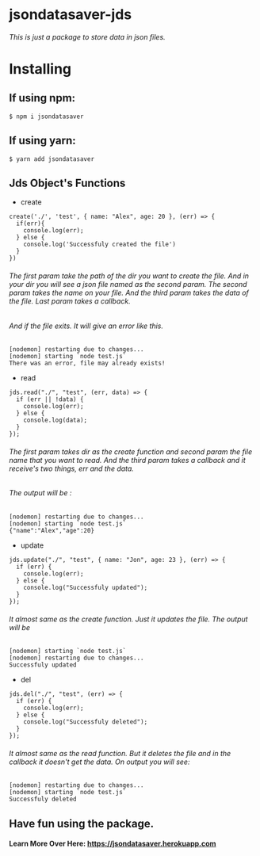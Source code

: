 # jsondatasaver-jds
###### This is just a package to store data in json files. 

# Installing

## If using npm:
```
$ npm i jsondatasaver
```

## If using yarn:
```
$ yarn add jsondatasaver 
```

## Jds Object's Functions
* create
```
create('./', 'test', { name: "Alex", age: 20 }, (err) => {
  if(err){
    console.log(err);
  } else {
    console.log('Successfuly created the file')
  }
})

```
###### The first param take the path of the dir you want to create the file. And in your dir you will see a json file named as the second param. The second param takes the name on your file. And the third param takes the data of the file. Last param takes a callback.

###### And if the file exits. It will give an error like this.

```
[nodemon] restarting due to changes...
[nodemon] starting `node test.js`
There was an error, file may already exists!
```
* read
```
jds.read("./", "test", (err, data) => {
  if (err || !data) {
    console.log(err);
  } else {
    console.log(data);
  }
});

```
###### The first param takes dir as the create function and second param the file name that you want to read. And the third param takes a callback and it receive's two things, err and the data.

###### The output will be :
```
[nodemon] restarting due to changes...
[nodemon] starting `node test.js`
{"name":"Alex","age":20} 
```

* update 
```
jds.update("./", "test", { name: "Jon", age: 23 }, (err) => {
  if (err) {
    console.log(err);
  } else {
    console.log("Successfuly updated");
  }
});
```

###### It almost same as the create function. Just it updates the file. The output will be
```
[nodemon] starting `node test.js`
[nodemon] restarting due to changes...
Successfuly updated
```

* del 
```
jds.del("./", "test", (err) => {
  if (err) {
    console.log(err);
  } else {
    console.log("Successfuly deleted");
  }
});
```

###### It almost same as the read function. But it deletes the file and in the callback it doesn't get the data. On output you will see:
```
[nodemon] restarting due to changes...
[nodemon] starting `node test.js`
Successfuly deleted
```

## Have fun using the package.


#### Learn More Over Here: https://jsondatasaver.herokuapp.com

